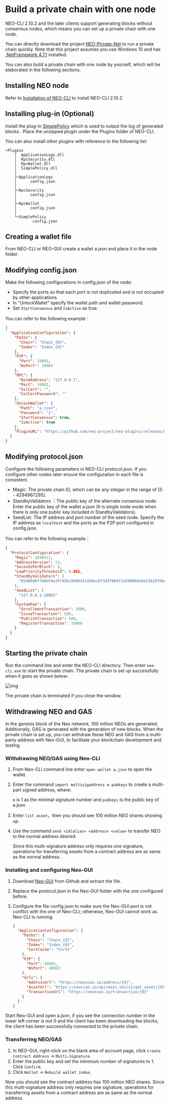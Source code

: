 # Build a private chain with one node

NEO-CLI 2.10.2 and the later clients support generating blocks without consensus nodes, which means you can set up a private chain with one node. 

You can directly download the project [NEO-Private-Net](https://github.com/chenzhitong/NEO-Private-Net) to run a private chain quickly. Note that this project assumes you use Windows 10 and has [.NetFramework 4.7.1](https://www.microsoft.com/net/download/dotnet-framework-runtime) installed. 

You can also build a private chain with one node by yourself, which will be elaborated in the following sections.

## Installing NEO node

Refer to [Installation of NEO-CLI](../../node/cli/setup.md) to install NEO-CLI 2.10.2.

## Installing plug-in (Optional)

Install the plug-in [SimplePolicy](https://github.com/neo-project/neo-plugins/releases/) which is used to output the log of generated blocks . Place the unzipped plugin under the Plugins folder of NEO-CLI.

You can also install other plugins with reference to the following list:

```
─Plugins
    │  ApplicationLogs.dll
    │  RpcSecurity.dll
    │  RpcWallet.dll
    │  SimplePolicy.dll
    │
    ├─ApplicationLogs
    │      config.json
    │
    ├─RpcSecurity
    │      config.json
    │
    ├─RpcWallet
    │      config.json
    │
    └─SimplePolicy
            config.json
```

## Creating a wallet file

From NEO-CLI or NEO-GUI create a wallet a.json and place it in the node folder. 

## Modifying config.json

Make the following configurations in config.json of the node:

- Specify the ports so that each port is not duplicated and is not occupied by other applications.
- In "UnlockWallet" specify the wallet path and wallet password.
- Set  `StartConsensus` and `IsActive` as true.

You can refer to the following example：

```json
{
  "ApplicationConfiguration": {
    "Paths": {
      "Chain": "Chain_{0}",
      "Index": "Index_{0}"
    },
    "P2P": {
      "Port": 10003,
      "WsPort": 10004
    },
    "RPC": {
      "BindAddress": "127.0.0.1",
      "Port": 10002,
      "SslCert": "",
      "SslCertPassword": ""
    },
    "UnlockWallet": {
      "Path": "a.json",
      "Password": "1",
      "StartConsensus": true,
      "IsActive": true
    },
    "PluginURL": "https://github.com/neo-project/neo-plugins/releases/download/v{1}/{0}.zip"
  }
}
```

## Modifying protocol.json

Configure the following parameters in NEO-CLI protocol.json. If you configure other nodes later ensure the configuration in each file is consistent.

- Magic: The private chain ID, which can be any integer in the range of [0 - 4294967295].
- StandbyValidators ：The public key of the alternate consensus node. Enter the public key of the wallet a.json (It is single node mode when there is only one public key included in StandbyValidators).
- SeedList: The IP address and port number of the seed node. Specify the IP address as `localhost` and the ports as the P2P port configured in config.json.

You can refer to the following example：

```json
{
  "ProtocolConfiguration": {
    "Magic": 1840412,
    "AddressVersion": 23,
    "SecondsPerBlock": 5,
    "LowPriorityThreshold": 0.001,
    "StandbyValidators": [
      "03d08d6f766b54e35745bc99d643c939ec6f3d37004f2a59006be0e53610f0be25"
    ],
    "SeedList": [
      "127.0.0.1:10003"
    ],
    "SystemFee": {
      "EnrollmentTransaction": 1000,
      "IssueTransaction": 500,
      "PublishTransaction": 500,
      "RegisterTransaction": 10000
    }
  }
}
```

## Starting the private chain

Run the command line and enter the NEO-CLI directory. Then enter  `neo-cli.exe` to start the private chain. The private chain is set up successfully when it goes as shown below:

![img](../../assets/privatechain_demo.png)

The private chain is terminated if you close the window.

## Withdrawing NEO and GAS

In the genesis block of the Neo network, 100 million NEOs are generated. Additionally, GAS is generated with the generation of new blocks. When the private chain is set up, you can withdraw those NEO and GAS from a multi-party address with Neo-GUI, to facilitate your blockchain development and testing.

### Withdrawing NEO/GAS using Neo-CLI

1. From Neo-CLI command line enter  `open wallet a.json` to open the wallet.

2. Enter the command `import multisigaddress m pubkeys` to create a multi-part signed address, where:

   `m` is 1 as the minimal signature number and `pubkeys` is the public key of a.json

3. Enter `list asset`，then you should see 100 million NEO shares showing up.

4. Use the command `send <id|alias> <address> <value>` to transfer NEO to the normal address desired.

   Since this multi-signature address only requires one signature, operations for transferring assets from a contract address are as same as the normal address.

### Installing and configuring Neo-GUI

1. Download [Neo-GUI](https://github.com/neo-project/neo-gui/releases) from Github and extract the file.

2. Replace the protocol.json in the Neo-GUI folder with the one configured before.

3. Configure the file config.json to make sure the Neo-GUI port is not conflict with the one of Neo-CLI; otherwise, Neo-GUI cannot work as Neo-CLI is running.

   ```json
   {
     "ApplicationConfiguration": {
       "Paths": {
         "Chain": "Chain_{0}",
         "Index": "Index_{0}",
         "CertCache": "Certs"
       },
       "P2P": {
         "Port": 60001,
         "WsPort": 60002
       },
       "Urls": {
         "AddressUrl": "https://neoscan.io/address/{0}",
         "AssetUrl": "https://neoscan.io/api/main_net/v1/get_asset/{0}",
         "TransactionUrl": "https://neoscan.io/transaction/{0}"
       }
     }
   }
   ```

Start Neo-GUI and open a.json, if you see the connection number in the lower left corner is not 0 and the client has been downloading the blocks, the client has been successfully connected to the private chain.

### Transferring NEO/GAS

1. In NEO-GUI, right-click on the blank area of account page, click `Create Contract Address` -> `Multi-Signature`.
2. Enter the public key and set the minimum number of signatures to 1. Click `Confirm`. 
3. Click `Wallet` -> `Rebuild wallet index`.

Now you should see the contract address has 100 million NEO shares. Since this multi-signature address only requires one signature, operations for transferring assets from a contract address are as same as the normal address.

